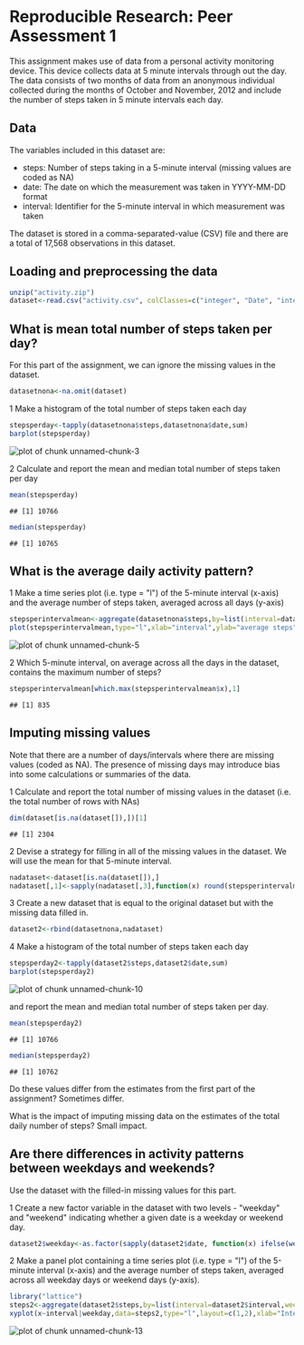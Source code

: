 # Reproducible Research: Peer Assessment 1

This assignment makes use of data from a personal activity monitoring device. This device collects data at 5 minute intervals through out the day. The data consists of two months of data from an anonymous individual collected during the months of October and November, 2012 and include the number of steps taken in 5 minute intervals each day.

## Data

The variables included in this dataset are:

- steps: Number of steps taking in a 5-minute interval (missing values are coded as NA)
- date: The date on which the measurement was taken in YYYY-MM-DD format
- interval: Identifier for the 5-minute interval in which measurement was taken

The dataset is stored in a comma-separated-value (CSV) file and there are a total of 17,568 observations in this dataset.

## Loading and preprocessing the data


```r
unzip("activity.zip")
dataset<-read.csv("activity.csv", colClasses=c("integer", "Date", "integer"))
```

## What is mean total number of steps taken per day?

For this part of the assignment, we can ignore the missing values in the dataset.


```r
datasetnona<-na.omit(dataset)
```

1 Make a histogram of the total number of steps taken each day


```r
stepsperday<-tapply(datasetnona$steps,datasetnona$date,sum)
barplot(stepsperday)
```

![plot of chunk unnamed-chunk-3](figure/unnamed-chunk-3.png) 

2 Calculate and report the mean and median total number of steps taken per day


```r
mean(stepsperday)
```

```
## [1] 10766
```

```r
median(stepsperday)
```

```
## [1] 10765
```

## What is the average daily activity pattern?

1 Make a time series plot (i.e. type = "l") of the 5-minute interval (x-axis) and the average number of steps taken, averaged across all days (y-axis)


```r
stepsperintervalmean<-aggregate(datasetnona$steps,by=list(interval=datasetnona$interval),mean)
plot(stepsperintervalmean,type="l",xlab="interval",ylab="average steps")
```

![plot of chunk unnamed-chunk-5](figure/unnamed-chunk-5.png) 

2 Which 5-minute interval, on average across all the days in the dataset, contains the maximum number of steps?


```r
stepsperintervalmean[which.max(stepsperintervalmean$x),1]
```

```
## [1] 835
```

## Imputing missing values

Note that there are a number of days/intervals where there are missing values (coded as NA). The presence of missing days may introduce bias into some calculations or summaries of the data.

1 Calculate and report the total number of missing values in the dataset (i.e. the total number of rows with NAs)


```r
dim(dataset[is.na(dataset[]),])[1]
```

```
## [1] 2304
```

2 Devise a strategy for filling in all of the missing values in the dataset.
   We will use the mean for that 5-minute interval.


```r
nadataset<-dataset[is.na(dataset[]),]
nadataset[,1]<-sapply(nadataset[,3],function(x) round(stepsperintervalmean[stepsperintervalmean$interval==x,2]))
```

3 Create a new dataset that is equal to the original dataset but with the missing data filled in.


```r
dataset2<-rbind(datasetnona,nadataset)
```

4 Make a histogram of the total number of steps taken each day 


```r
stepsperday2<-tapply(dataset2$steps,dataset2$date,sum)
barplot(stepsperday2)
```

![plot of chunk unnamed-chunk-10](figure/unnamed-chunk-10.png) 

and report the mean and median total number of steps taken per day.


```r
mean(stepsperday2)
```

```
## [1] 10766
```

```r
median(stepsperday2)
```

```
## [1] 10762
```

Do these values differ from the estimates from the first part of the assignment?
Sometimes differ.

What is the impact of imputing missing data on the estimates of the total daily number of steps?
Small impact.

## Are there differences in activity patterns between weekdays and weekends?

Use the dataset with the filled-in missing values for this part.

1 Create a new factor variable in the dataset with two levels - "weekday" and "weekend" indicating whether a given date is a weekday or weekend day.


```r
dataset2$weekday<-as.factor(sapply(dataset2$date, function(x) ifelse(weekdays(x) %in% c("Saturday","Sunday"), "Weekend", "weekday")))
```

2 Make a panel plot containing a time series plot (i.e. type = "l") of the 5-minute interval (x-axis) and the average number of steps taken, averaged across all weekday days or weekend days (y-axis).


```r
library("lattice")
steps2<-aggregate(dataset2$steps,by=list(interval=dataset2$interval,weekday=dataset2$weekday),mean)
xyplot(x~interval|weekday,data=steps2,type="l",layout=c(1,2),xlab="Interval",ylab="Number of steps")
```

![plot of chunk unnamed-chunk-13](figure/unnamed-chunk-13.png) 
